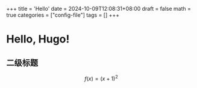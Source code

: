 +++
title = 'Hello'
date = 2024-10-09T12:08:31+08:00
draft = false
math = true
categories = ["config-file"]
tags = []
+++

# Hello, Hugo!

## 二级标题

$$
f(x) = (x + 1) ^ 2
$$
